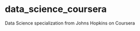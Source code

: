 data_science_coursera
=====================

Data Science specialization from Johns Hopkins on Coursera
